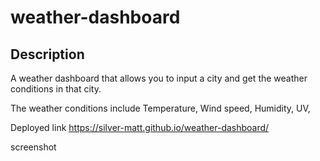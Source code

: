 # weather-dashboard
## Description
A weather dashboard that allows you to input a city and get the weather conditions in that city.

The weather conditions include 
  Temperature,
  Wind speed,
  Humidity,
  UV,
  
Deployed link https://silver-matt.github.io/weather-dashboard/

screenshot
